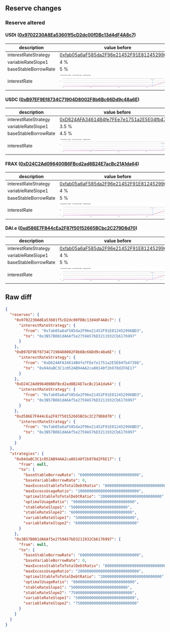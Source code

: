 ## Reserve changes

### Reserve altered

#### USDt ([0x9702230A8Ea53601f5cD2dc00fDBc13d4dF4A8c7](https://snowtrace.io/address/0x9702230A8Ea53601f5cD2dc00fDBc13d4dF4A8c7))

| description | value before | value after |
| --- | --- | --- |
| interestRateStrategy | [0xfab05a6aF585da2F96e21452F91E812452996BD3](https://snowtrace.io/address/0xfab05a6aF585da2F96e21452F91E812452996BD3) | [0x3B57B081dA6Af5e2759A57bD3211932Cb6176997](https://snowtrace.io/address/0x3B57B081dA6Af5e2759A57bD3211932Cb6176997) |
| variableRateSlope1 | 4 % | 5 % |
| baseStableBorrowRate | 5 % | 6 % |
| interestRate | ![before](/.assets/8d9de32bf30b1c9dcf71f07a13b228c69a71a4ce.svg) | ![after](/.assets/9ed0ac5bda0d6aea5b627325dd757aab5a706122.svg) |

#### USDC ([0xB97EF9Ef8734C71904D8002F8b6Bc66Dd9c48a6E](https://snowtrace.io/address/0xB97EF9Ef8734C71904D8002F8b6Bc66Dd9c48a6E))

| description | value before | value after |
| --- | --- | --- |
| interestRateStrategy | [0xD624AFA34614B4fe7FEe7e1751a2E5E04fb47398](https://snowtrace.io/address/0xD624AFA34614B4fe7FEe7e1751a2E5E04fb47398) | [0x04daBC3C1c052AB94AA2ca80140f2b978d2F6E17](https://snowtrace.io/address/0x04daBC3C1c052AB94AA2ca80140f2b978d2F6E17) |
| variableRateSlope1 | 3.5 % | 5 % |
| baseStableBorrowRate | 4.5 % | 6 % |
| interestRate | ![before](/.assets/0372907d0b2f3da48f7adcaed3b1452230cd5c2b.svg) | ![after](/.assets/2054bce529b78cac463f95dc79fc18b65a0c1f44.svg) |

#### FRAX ([0xD24C2Ad096400B6FBcd2ad8B24E7acBc21A1da64](https://snowtrace.io/address/0xD24C2Ad096400B6FBcd2ad8B24E7acBc21A1da64))

| description | value before | value after |
| --- | --- | --- |
| interestRateStrategy | [0xfab05a6aF585da2F96e21452F91E812452996BD3](https://snowtrace.io/address/0xfab05a6aF585da2F96e21452F91E812452996BD3) | [0x3B57B081dA6Af5e2759A57bD3211932Cb6176997](https://snowtrace.io/address/0x3B57B081dA6Af5e2759A57bD3211932Cb6176997) |
| variableRateSlope1 | 4 % | 5 % |
| baseStableBorrowRate | 5 % | 6 % |
| interestRate | ![before](/.assets/8d9de32bf30b1c9dcf71f07a13b228c69a71a4ce.svg) | ![after](/.assets/9ed0ac5bda0d6aea5b627325dd757aab5a706122.svg) |

#### DAI.e ([0xd586E7F844cEa2F87f50152665BCbc2C279D8d70](https://snowtrace.io/address/0xd586E7F844cEa2F87f50152665BCbc2C279D8d70))

| description | value before | value after |
| --- | --- | --- |
| interestRateStrategy | [0xfab05a6aF585da2F96e21452F91E812452996BD3](https://snowtrace.io/address/0xfab05a6aF585da2F96e21452F91E812452996BD3) | [0x3B57B081dA6Af5e2759A57bD3211932Cb6176997](https://snowtrace.io/address/0x3B57B081dA6Af5e2759A57bD3211932Cb6176997) |
| variableRateSlope1 | 4 % | 5 % |
| baseStableBorrowRate | 5 % | 6 % |
| interestRate | ![before](/.assets/8d9de32bf30b1c9dcf71f07a13b228c69a71a4ce.svg) | ![after](/.assets/9ed0ac5bda0d6aea5b627325dd757aab5a706122.svg) |

## Raw diff

```json
{
  "reserves": {
    "0x9702230A8Ea53601f5cD2dc00fDBc13d4dF4A8c7": {
      "interestRateStrategy": {
        "from": "0xfab05a6aF585da2F96e21452F91E812452996BD3",
        "to": "0x3B57B081dA6Af5e2759A57bD3211932Cb6176997"
      }
    },
    "0xB97EF9Ef8734C71904D8002F8b6Bc66Dd9c48a6E": {
      "interestRateStrategy": {
        "from": "0xD624AFA34614B4fe7FEe7e1751a2E5E04fb47398",
        "to": "0x04daBC3C1c052AB94AA2ca80140f2b978d2F6E17"
      }
    },
    "0xD24C2Ad096400B6FBcd2ad8B24E7acBc21A1da64": {
      "interestRateStrategy": {
        "from": "0xfab05a6aF585da2F96e21452F91E812452996BD3",
        "to": "0x3B57B081dA6Af5e2759A57bD3211932Cb6176997"
      }
    },
    "0xd586E7F844cEa2F87f50152665BCbc2C279D8d70": {
      "interestRateStrategy": {
        "from": "0xfab05a6aF585da2F96e21452F91E812452996BD3",
        "to": "0x3B57B081dA6Af5e2759A57bD3211932Cb6176997"
      }
    }
  },
  "strategies": {
    "0x04daBC3C1c052AB94AA2ca80140f2b978d2F6E17": {
      "from": null,
      "to": {
        "baseStableBorrowRate": "60000000000000000000000000",
        "baseVariableBorrowRate": 0,
        "maxExcessStableToTotalDebtRatio": "800000000000000000000000000",
        "maxExcessUsageRatio": "100000000000000000000000000",
        "optimalStableToTotalDebtRatio": "200000000000000000000000000",
        "optimalUsageRatio": "900000000000000000000000000",
        "stableRateSlope1": "5000000000000000000000000",
        "stableRateSlope2": "600000000000000000000000000",
        "variableRateSlope1": "50000000000000000000000000",
        "variableRateSlope2": "600000000000000000000000000"
      }
    },
    "0x3B57B081dA6Af5e2759A57bD3211932Cb6176997": {
      "from": null,
      "to": {
        "baseStableBorrowRate": "60000000000000000000000000",
        "baseVariableBorrowRate": 0,
        "maxExcessStableToTotalDebtRatio": "800000000000000000000000000",
        "maxExcessUsageRatio": "200000000000000000000000000",
        "optimalStableToTotalDebtRatio": "200000000000000000000000000",
        "optimalUsageRatio": "800000000000000000000000000",
        "stableRateSlope1": "5000000000000000000000000",
        "stableRateSlope2": "750000000000000000000000000",
        "variableRateSlope1": "50000000000000000000000000",
        "variableRateSlope2": "750000000000000000000000000"
      }
    }
  }
}
```